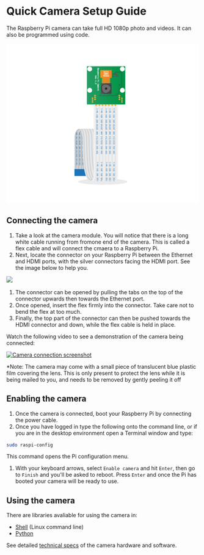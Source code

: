 # Quick Camera Setup Guide

The Raspberry Pi camera can take full HD 1080p photo and videos. It can also be programmed using code. 

![](images/Camera_Module.png)

## Connecting the camera

1. Take a look at the camera module. You will notice that there is a long white cable running from fromone end of the camera. This is called a flex cable and will connect the cmaera to a Raspberry Pi.
1. Next, locate the connector on your Raspberry Pi between the Ethernet and HDMI ports, with the silver connectors facing the HDMI port. See the image below to help you.

  ![](images/pi-camera-connector.png)

1. The connector can be opened by pulling the tabs on the top of the connector upwards then towards the Ethernet port. 
1. Once opened, insert the flex firmly into the connector. Take care not to bend the flex at too much. 
1. Finally, the top part of the connector can then be pushed towards the HDMI connector and down, while the flex cable is held in place.

Watch the following video to see a demonstration of the camera being connected:

[![Camera connection screenshot](http://img.youtube.com/vi/GImeVqHQzsE/0.jpg)](http://www.youtube.com/watch?v=GImeVqHQzsE)

*Note: The camera may come with a small piece of translucent blue plastic film covering the lens. This is only present to protect the lens while it is being mailed to you, and needs to be removed by gently peeling it off

## Enabling the camera

1. Once the camera is connected, boot your Raspberry Pi by connecting the power cable. 
1. Once you have logged in type the following onto the command line, or if you are in the desktop environment open a Terminal window and type:

  ```bash
  sudo raspi-config
  ```
  This command opens the Pi configuration menu.

1. With your keyboard arrows, select `Enable camera` and hit `Enter`, then go to `Finish` and you'll be asked to reboot. Press `Enter` and once the Pi has booted your camera will be ready to use.

## Using the camera

There are libraries avaliable for using the camera in:

- [Shell](http://www.raspberrypi.org/documentation/usage/camera/raspicam/README.md) (Linux command line)
- [Python](http://www.raspberrypi.org/documentation/usage/camera/python/README.md)

See detailed [technical specs](http://www.raspberrypi.org/documentation/hardware/camera.md) of the camera hardware and software.
